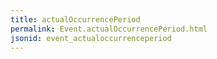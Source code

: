 ```yaml
---
title: actualOccurrencePeriod
permalink: Event.actualOccurrencePeriod.html
jsonid: event_actualoccurrenceperiod
---
```

